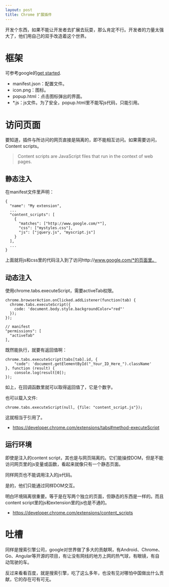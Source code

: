 ```yaml
---
layout: post
title: Chrome 扩展插件
---
```


开发个东西，如果不能让开发者去扩展去玩耍，那么肯定不行。开发者的力量太强大了，他们用自己的双手改造着这个世界。

# 框架

可参考google的[get started](https://developer.chrome.com/extensions/getstarted).

* manifest.json：配置文件。
* icon.png：图标。
* popup.html：点击图标弹出的界面。
* *.js：js文件。为了安全，popup.html里不能写js代码，只能引用。

# 访问页面

要知道，插件与所访问的网页直接是隔离的，即不能相互访问。如果需要访问，Content scripts。

> Content scripts are JavaScript files that run in the context of web pages.

## 静态注入
在manifest文件里声明：

```
{
  "name": "My extension",
  ...
  "content_scripts": [
    {
      "matches": ["http://www.google.com/*"],
      "css": ["mystyles.css"],
      "js": ["jquery.js", "myscript.js"]
    }
  ],
  ...
}
```

上面就将js和css里的代码注入到了访问http://www.google.com/*的页面里。

## 动态注入
使用chrome.tabs.executeScript，需要activeTab权限。

```
chrome.browserAction.onClicked.addListener(function(tab) {
  chrome.tabs.executeScript({
    code: 'document.body.style.backgroundColor="red"'
  });
});

// manifest
"permissions": [
  "activeTab"
],
```

既然能执行，就要有返回值啊：

```
chrome.tabs.executeScript(tabs[tab].id, {
    "code": 'document.getElementById("_Your_ID_Here_").className'
}, function (result) {
    console.log(result[0]);
});
```

如上，在回调函数里就可以取得返回值了，它是个数字。

也可以载入文件:

```
chrome.tabs.executeScript(null, {file: "content_script.js"});
```

这就相当于引用了。

* https://developer.chrome.com/extensions/tabs#method-executeScript

## 运行环境
即使是注入的content script，其也是与网页隔离的。它们能操控DOM，但是不能访问网页里的js变量或函数，看起来就像只有一个静态页面。

同样网页也不能调用注入的js代码。

是的，他们只能通过同样DOM交互。

明白环境隔离很重要。等于是在写两个独立的页面，但静态的东西是一样的。而且content script里的js和extension里的js也是不通的。

* https://developer.chrome.com/extensions/content_scripts

# 吐槽
同样是搜索引擎公司，google对世界做了多大的贡献啊，有Android、Chrome、Go、Angular等开源的项目，有让没有网线的地方上网的热气球，有眼镜，有自动驾驶的车。

反过来看看百度，就是搜索引擎，吃了这么多年，也没有见对哪怕中国做出什么贡献，它的存在可有可无。